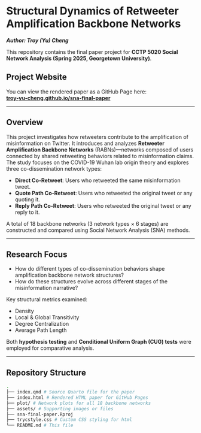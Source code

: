 # Structural Dynamics of Retweeter Amplification Backbone Networks

***Author: Troy (Yu) Cheng***

This repository contains the final paper project for **CCTP 5020 Social Network Analysis (Spring 2025, Georgetown University)**. 

## Project Website

You can view the rendered paper as a GitHub Page here:  
**[troy-yu-cheng.github.io/sna-final-paper](https://troy-yu-cheng.github.io/sna-final-paper/)**

---

## Overview

This project investigates how retweeters contribute to the amplification of misinformation on Twitter. It introduces and analyzes **Retweeter Amplification Backbone Networks** (RABNs)—networks composed of users connected by shared retweeting behaviors related to misinformation claims. The study focuses on the COVID-19 Wuhan lab origin theory and explores three co-dissemination network types:

- **Direct Co-Retweet**: Users who retweeted the same misinformation tweet.
- **Quote Path Co-Retweet**: Users who retweeted the original tweet or any quoting it.
- **Reply Path Co-Retweet**: Users who retweeted the original tweet or any reply to it.

A total of 18 backbone networks (3 network types × 6 stages) are constructed and compared using Social Network Analysis (SNA) methods.

---

## Research Focus

- How do different types of co-dissemination behaviors shape amplification backbone network structures?
- How do these structures evolve across different stages of the misinformation narrative?

Key structural metrics examined:
- Density  
- Local & Global Transitivity  
- Degree Centralization  
- Average Path Length  

Both **hypothesis testing** and **Conditional Uniform Graph (CUG) tests** were employed for comparative analysis.

---

## Repository Structure

```bash
.
├── index.qmd # Source Quarto file for the paper
├── index.html # Rendered HTML paper for GitHub Pages
├── plot/ # Network plots for all 18 backbone networks
├── assets/ # Supporting images or files
├── sna-final-paper.Rproj
├── trycstyle.css # Custom CSS styling for html
└── README.md # This file
